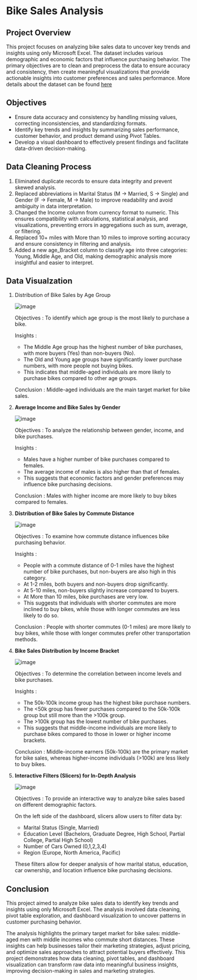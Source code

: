 # **Bike Sales Analysis**

## **Project Overview**

This project focuses on analyzing bike sales data to uncover key trends and insights using only Microsoft Excel. The dataset includes various demographic and economic factors that influence purchasing behavior. The primary objectives are to clean and preprocess the data to ensure accuracy and consistency, then create meaningful visualizations that provide actionable insights into customer preferences and sales performance. More details about the dataset can be found [here](https://github.com/AlexTheAnalyst/Excel-Tutorial/blob/main/Excel%20Project%20Dataset.xlsx)

## **Objectives**

-  Ensure data accuracy and consistency by handling missing values, correcting inconsistencies, and standardizing formats.
-  Identify key trends and insights by summarizing sales performance, customer behavior, and product demand using Pivot Tables.
-  Develop a visual dashboard to effectively present findings and facilitate data-driven decision-making.

## **Data Cleaning Process**

1. Eliminated duplicate records to ensure data integrity and prevent skewed analysis.
2. Replaced abbreviations in Marital Status (M → Married, S → Single) and Gender (F → Female, M → Male) to improve readability and avoid ambiguity in data interpretation.
3. Changed the Income column from currency format to numeric. This ensures compatibility with calculations, statistical analysis, and visualizations, preventing errors in aggregations such as sum, average, or filtering.
4. Replaced 10+ miles with More than 10 miles to improve sorting accuracy and ensure consistency in filtering and analysis.
5. Added a new age_Bracket column to classify age into three categories: Young, Middle Age, and Old, making demographic analysis more insightful and easier to interpret.
   
## **Data Visualzation**

1. Distribution of Bike Sales by Age Group

   ![image](https://github.com/user-attachments/assets/71f11f02-a723-476e-9f0b-7f87ad5670c3)
   
   Objectives : To identify which age group is the most likely to purchase a bike.
   
   Insights :
   
     - The Middle Age group has the highest number of bike purchases, with more buyers (Yes) than non-buyers (No).
     - The Old and Young age groups have significantly lower purchase numbers, with more people not buying bikes.
     - This indicates that middle-aged individuals are more likely to purchase bikes compared to other age groups.
   
   Conclusion : Middle-aged individuals are the main target market for bike sales.

2. **Average Income and Bike Sales by Gender**

   ![image](https://github.com/user-attachments/assets/e36bb61c-e08b-4e4a-9df0-f40a078425a1)
   
   Objectives : To analyze the relationship between gender, income, and bike purchases.
   
   Insights :
   
     - Males have a higher number of bike purchases compared to females.
     - The average income of males is also higher than that of females.
     - This suggests that economic factors and gender preferences may influence bike purchasing decisions.
   
   Conclusion : Males with higher income are more likely to buy bikes compared to females.

3. **Distribution of Bike Sales by Commute Distance**

   ![image](https://github.com/user-attachments/assets/b083b4a6-7468-4289-ad82-4b0c7e56a3cb)
   
   Objectives : To examine how commute distance influences bike purchasing behavior.
   
   Insights :
   
     - People with a commute distance of 0-1 miles have the highest number of bike purchases, but non-buyers are also high in this category.
     - At 1-2 miles, both buyers and non-buyers drop significantly.
     - At 5-10 miles, non-buyers slightly increase compared to buyers.
     - At More than 10 miles, bike purchases are very low.
     - This suggests that individuals with shorter commutes are more inclined to buy bikes, while those with longer commutes are less likely to do so.
   
   Conclusion : People with shorter commutes (0-1 miles) are more likely to buy bikes, while those with longer commutes prefer other transportation methods.
   
4. **Bike Sales Distribution by Income Bracket**

   ![image](https://github.com/user-attachments/assets/7d4adae1-6c2e-4fe8-bf1d-a7a1ed529e64)
   
   Objectives : To determine the correlation between income levels and bike purchases.
   
   Insights :
   
     - The 50k-100k income group has the highest bike purchase numbers.
     - The <50k group has fewer purchases compared to the 50k-100k group but still more than the >100k group.
     - The >100k group has the lowest number of bike purchases.
     - This suggests that middle-income individuals are more likely to purchase bikes compared to those in lower or higher income brackets.
   
   Conclusion : Middle-income earners (50k-100k) are the primary market for bike sales, whereas higher-income individuals (>100k) are less likely to buy bikes.

5. **Interactive Filters (Slicers) for In-Depth Analysis**

   ![image](https://github.com/user-attachments/assets/1bb93513-43bb-4d6d-94f5-2b9781bd605b)
   
   Objectives :  To provide an interactive way to analyze bike sales based on different demographic factors.
   
   On the left side of the dashboard, slicers allow users to filter data by:
   
     - Marital Status (Single, Married)
     - Education Level (Bachelors, Graduate Degree, High School, Partial College, Partial High School)
     - Number of Cars Owned (0,1,2,3,4)
     - Region (Europe, North America, Pacific)
   
   These filters allow for deeper analysis of how marital status, education, car ownership, and location influence bike purchasing decisions.

## **Conclusion**

This project aimed to analyze bike sales data to identify key trends and insights using only Microsoft Excel. The analysis involved data cleaning, pivot table exploration, and dashboard visualization to uncover patterns in customer purchasing behavior.

The analysis highlights the primary target market for bike sales: middle-aged men with middle incomes who commute short distances. These insights can help businesses tailor their marketing strategies, adjust pricing, and optimize sales approaches to attract potential buyers effectively. This project demonstrates how data cleaning, pivot tables, and dashboard visualization can transform raw data into meaningful business insights, improving decision-making in sales and marketing strategies.






